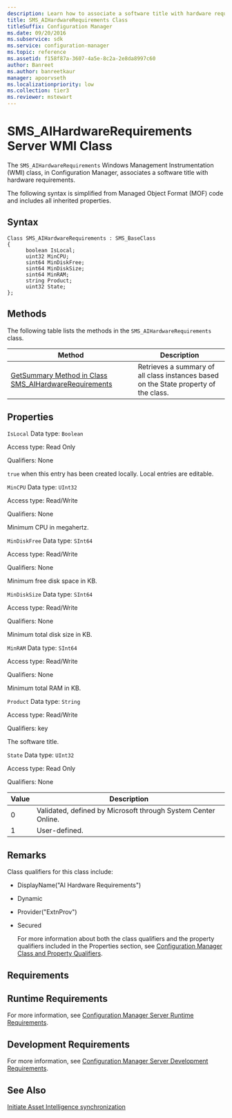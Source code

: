 ```yaml
---
description: Learn how to associate a software title with hardware requirements using SMS_AIHardwareRequirements in Configuration Manager.
title: SMS_AIHardwareRequirements Class
titleSuffix: Configuration Manager
ms.date: 09/20/2016
ms.subservice: sdk
ms.service: configuration-manager
ms.topic: reference
ms.assetid: f158f87a-3607-4a5e-8c2a-2e8da8997c60
author: Banreet
ms.author: banreetkaur
manager: apoorvseth
ms.localizationpriority: low
ms.collection: tier3
ms.reviewer: mstewart
---
```

# SMS_AIHardwareRequirements Server WMI Class
The `SMS_AIHardwareRequirements` Windows Management Instrumentation (WMI) class, in Configuration Manager, associates a software title with hardware requirements.

 The following syntax is simplified from Managed Object Format (MOF) code and includes all inherited properties.

## Syntax

```
Class SMS_AIHardwareRequirements : SMS_BaseClass
{
      boolean IsLocal;
      uint32 MinCPU;
      sint64 MinDiskFree;
      sint64 MinDiskSize;
      sint64 MinRAM;
      string Product;
      uint32 State;
};
```

## Methods
 The following table lists the methods in the `SMS_AIHardwareRequirements` class.

|Method|Description|
|------------|-----------------|
|[GetSummary Method in Class SMS_AIHardwareRequirements](../../../../../develop/reference/core/clients/asset-intelligence/getsummary-method-in-class-sms_aihardwarerequirements.md)|Retrieves a summary of all class instances based on the State property of the class.|

## Properties
 `IsLocal`
 Data type: `Boolean`

 Access type: Read Only

 Qualifiers: None

 `true` when this entry has been created locally. Local entries are editable.

 `MinCPU`
 Data type: `UInt32`

 Access type: Read/Write

 Qualifiers: None

 Minimum CPU in megahertz.

 `MinDiskFree`
 Data type: `SInt64`

 Access type: Read/Write

 Qualifiers: None

 Minimum free disk space in KB.

 `MinDiskSize`
 Data type: `SInt64`

 Access type: Read/Write

 Qualifiers: None

 Minimum total disk size in KB.

 `MinRAM`
 Data type: `SInt64`

 Access type: Read/Write

 Qualifiers: None

 Minimum total RAM in KB.

 `Product`
 Data type: `String`

 Access type: Read/Write

 Qualifiers: key

 The software title.

 `State`
 Data type: `UInt32`

 Access type: Read Only

 Qualifiers: None

|Value|Description|
|-----------|-----------------|
|0|Validated, defined by Microsoft through System Center Online.|
|1|User-defined.|

## Remarks
 Class qualifiers for this class include:

- DisplayName("AI Hardware Requirements")

- Dynamic

- Provider("ExtnProv")

- Secured

  For more information about both the class qualifiers and the property qualifiers included in the Properties section, see [Configuration Manager Class and Property Qualifiers](../../../../../develop/reference/misc/class-and-property-qualifiers.md).

## Requirements

## Runtime Requirements
 For more information, see [Configuration Manager Server Runtime Requirements](../../../../../develop/core/reqs/server-runtime-requirements.md).

## Development Requirements
 For more information, see [Configuration Manager Server Development Requirements](../../../../../develop/core/reqs/server-development-requirements.md).

## See Also
[Initiate Asset Intelligence synchronization](../../../../core/clients/asset-intelligence/how-to-initiate-a-synchronization.md)
